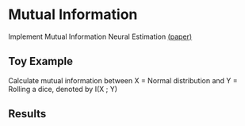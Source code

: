 # Mutual Information
Implement Mutual Information Neural Estimation [(paper)](https://arxiv.org/abs/1801.04062)


## Toy Example
Calculate mutual information between X = Normal distribution and Y = Rolling a dice, denoted by I(X ; Y)


## Results

